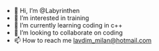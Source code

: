 - 👋 Hi, I’m @Labyrinthen
- 👀 I’m interested in training
- 🌱 I’m currently learning coding in c++
- 💞️ I’m looking to collaborate on coding
- 📫 How to reach me lavdim_milan@hotmail.com

<!---
Labyrinthen/Labyrinthen is a ✨ special ✨ repository because its `README.md` (this file) appears on your GitHub profile.
You can click the Preview link to take a look at your changes.
--->
